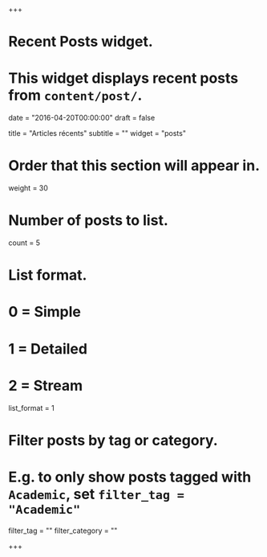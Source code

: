 +++
# Recent Posts widget.
# This widget displays recent posts from `content/post/`.

date = "2016-04-20T00:00:00"
draft = false

title = "Articles récents"
subtitle = ""
widget = "posts"

# Order that this section will appear in.
weight = 30

# Number of posts to list.
count = 5

# List format.
#   0 = Simple
#   1 = Detailed
#   2 = Stream
list_format = 1

# Filter posts by tag or category.
#  E.g. to only show posts tagged with `Academic`, set `filter_tag = "Academic"`
filter_tag = ""
filter_category = ""

+++

